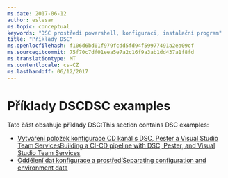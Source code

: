 ```yaml
---
ms.date: 2017-06-12
author: eslesar
ms.topic: conceptual
keywords: "DSC prostředí powershell, konfiguraci, instalační program"
title: "Příklady DSC"
ms.openlocfilehash: f106d6bd01f979fcdd5fd94f59977491a2ea09cf
ms.sourcegitcommit: 75f70c7df01eea5e7a2c16f9a3ab1dd437a1f8fd
ms.translationtype: MT
ms.contentlocale: cs-CZ
ms.lasthandoff: 06/12/2017
---
```

# <a name="dsc-examples"></a><span data-ttu-id="cbc88-103">Příklady DSC</span><span class="sxs-lookup"><span data-stu-id="cbc88-103">DSC examples</span></span>

<span data-ttu-id="cbc88-104">Tato část obsahuje příklady DSC:</span><span class="sxs-lookup"><span data-stu-id="cbc88-104">This section contains DSC examples:</span></span>

- [<span data-ttu-id="cbc88-105">Vytváření položek konfigurace CD kanál s DSC, Pester a Visual Studio Team Services</span><span class="sxs-lookup"><span data-stu-id="cbc88-105">Building a CI-CD pipeline with DSC, Pester, and Visual Studio Team Services</span></span>](dscCiCd.md)
- [<span data-ttu-id="cbc88-106">Oddělení dat konfigurace a prostředí</span><span class="sxs-lookup"><span data-stu-id="cbc88-106">Separating configuration and environment data</span></span>](separatingEnvData.md)

